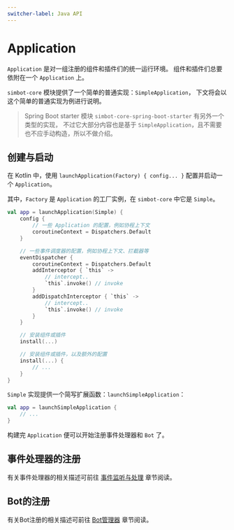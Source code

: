 ```yaml
---
switcher-label: Java API
---
```


# Application

`Application` 是对一组注册的组件和插件们的统一运行环境。
组件和插件们总要依附在一个 `Application` 上。

`simbot-core` 模块提供了一个简单的普通实现：`SimpleApplication`，
下文将会以这个简单的普通实现为例进行说明。

> Spring Boot starter 模块 `simbot-core-spring-boot-starter` 有另外一个类型的实现，
> 不过它大部分内容也是基于 `SimpleApplication`，且不需要也不应手动构造，所以不做介绍。

## 创建与启动

<tabs group="Code">
<tab title="Kotlin" group-key="Kotlin">

在 Kotlin 中，使用 `launchApplication(Factory) { config... }` 配置并启动一个 `Application`。

其中，`Factory` 是 `Application` 的工厂实例，在 `simbot-core` 中它是 `Simple`。

```Kotlin
val app = launchApplication(Simple) {
    config {
        // 一些 Application 的配置，例如协程上下文
        coroutineContext = Dispatchers.Default
    }

    // 一些事件调度器的配置，例如协程上下文、拦截器等
    eventDispatcher {
        coroutineContext = Dispatchers.Default
        addInterceptor { `this` ->
            // intercept..
            `this`.invoke() // invoke
        }
        addDispatchInterceptor { `this` ->
            // intercept..
            `this`.invoke() // invoke
        }
    }

    // 安装组件或插件
    install(...)

    // 安装组件或插件，以及额外的配置
    install(...) {
        // ...
    }
}
```

`Simple` 实现提供一个简写扩展函数：`launchSimpleApplication`：

```Kotlin
val app = launchSimpleApplication {
    // ...
}
```

</tab>
<tab title="Java" group-key="Java">
</tab>
</tabs>

构建完 `Application` 便可以开始注册事件处理器和 `Bot` 了。

## 事件处理器的注册

有关事件处理器的相关描述可前往 [事件监听与处理](basic-event-listener.md) 章节阅读。

## Bot的注册

有关Bot注册的相关描述可前往 [Bot管理器](BotManager.md) 章节阅读。
